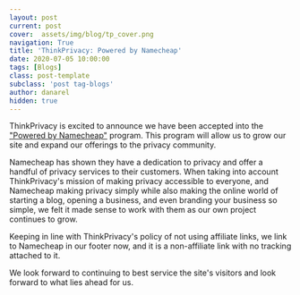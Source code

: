 ```yaml
---
layout: post
current: post
cover:  assets/img/blog/tp_cover.png
navigation: True
title: 'ThinkPrivacy: Powered by Namecheap'
date: 2020-07-05 10:00:00
tags: [Blogs]
class: post-template
subclass: 'post tag-blogs'
author: danarel
hidden: true
---
```


ThinkPrivacy is excited to announce we have been accepted into the ["Powered by Namecheap"](https://www.namecheap.com/get-powered-by-namecheap/) program. This program will allow us to grow our site and expand our offerings to the privacy community. 

Namecheap has shown they have a dedication to privacy and offer a handful of privacy services to their customers. When taking into account ThinkPrivacy's mission of making privacy accessible to everyone, and Namecheap making privacy simply while also making the online world of starting a blog, opening a business, and even branding your business so simple, we felt it made sense to work with them as our own project continues to grow.

Keeping in line with ThinkPrivacy's policy of not using affiliate links, we link to Namecheap in our footer now, and it is a non-affiliate link with no tracking attached to it. 

We look forward to continuing to best service the site's visitors and look forward to what lies ahead for us.